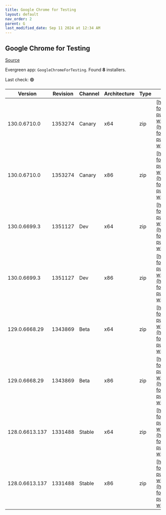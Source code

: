 ```yaml
---
title: Google Chrome for Testing
layout: default
nav_order: 2
parent: G
last_modified_date: Sep 11 2024 at 12:34 AM
---
```


## Google Chrome for Testing

[Source](https://googlechromelabs.github.io/chrome-for-testing/)

Evergreen app: `GoogleChromeForTesting`. Found **8** installers.

Last check: 🟢

| Version        | Revision | Channel | Architecture | Type | URI                                                                                                                                                                                              |
| -------------- | -------- | ------- | ------------ | ---- | ------------------------------------------------------------------------------------------------------------------------------------------------------------------------------------------------ |
| 130.0.6710.0   | 1353274  | Canary  | x64          | zip  | [https://storage.googleapis.com/chrome-for-testing-public/130.0.6710.0/win64/chrome-win64.zip](https://storage.googleapis.com/chrome-for-testing-public/130.0.6710.0/win64/chrome-win64.zip)     |
| 130.0.6710.0   | 1353274  | Canary  | x86          | zip  | [https://storage.googleapis.com/chrome-for-testing-public/130.0.6710.0/win32/chrome-win32.zip](https://storage.googleapis.com/chrome-for-testing-public/130.0.6710.0/win32/chrome-win32.zip)     |
| 130.0.6699.3   | 1351127  | Dev     | x64          | zip  | [https://storage.googleapis.com/chrome-for-testing-public/130.0.6699.3/win64/chrome-win64.zip](https://storage.googleapis.com/chrome-for-testing-public/130.0.6699.3/win64/chrome-win64.zip)     |
| 130.0.6699.3   | 1351127  | Dev     | x86          | zip  | [https://storage.googleapis.com/chrome-for-testing-public/130.0.6699.3/win32/chrome-win32.zip](https://storage.googleapis.com/chrome-for-testing-public/130.0.6699.3/win32/chrome-win32.zip)     |
| 129.0.6668.29  | 1343869  | Beta    | x64          | zip  | [https://storage.googleapis.com/chrome-for-testing-public/129.0.6668.29/win64/chrome-win64.zip](https://storage.googleapis.com/chrome-for-testing-public/129.0.6668.29/win64/chrome-win64.zip)   |
| 129.0.6668.29  | 1343869  | Beta    | x86          | zip  | [https://storage.googleapis.com/chrome-for-testing-public/129.0.6668.29/win32/chrome-win32.zip](https://storage.googleapis.com/chrome-for-testing-public/129.0.6668.29/win32/chrome-win32.zip)   |
| 128.0.6613.137 | 1331488  | Stable  | x64          | zip  | [https://storage.googleapis.com/chrome-for-testing-public/128.0.6613.137/win64/chrome-win64.zip](https://storage.googleapis.com/chrome-for-testing-public/128.0.6613.137/win64/chrome-win64.zip) |
| 128.0.6613.137 | 1331488  | Stable  | x86          | zip  | [https://storage.googleapis.com/chrome-for-testing-public/128.0.6613.137/win32/chrome-win32.zip](https://storage.googleapis.com/chrome-for-testing-public/128.0.6613.137/win32/chrome-win32.zip) |
